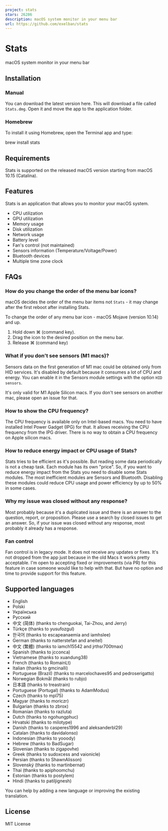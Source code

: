 ```yaml
---
project: stats
stars: 26286
description: macOS system monitor in your menu bar
url: https://github.com/exelban/stats
---
```


Stats
=====

macOS system monitor in your menu bar

Installation
------------

### Manual

You can download the latest version here. This will download a file called `Stats.dmg`. Open it and move the app to the application folder.

### Homebrew

To install it using Homebrew, open the Terminal app and type:

brew install stats

Requirements
------------

Stats is supported on the released macOS version starting from macOS 10.15 (Catalina).

Features
--------

Stats is an application that allows you to monitor your macOS system.

-   CPU utilization
-   GPU utilization
-   Memory usage
-   Disk utilization
-   Network usage
-   Battery level
-   Fan's control (not maintained)
-   Sensors information (Temperature/Voltage/Power)
-   Bluetooth devices
-   Multiple time zone clock

FAQs
----

### How do you change the order of the menu bar icons?

macOS decides the order of the menu bar items not `Stats` - it may change after the first reboot after installing Stats.

To change the order of any menu bar icon - macOS Mojave (version 10.14) and up.

1.  Hold down ⌘ (command key).
2.  Drag the icon to the desired position on the menu bar.
3.  Release ⌘ (command key)

### What if you don't see sensors (M1 macs)?

Sensors data on the first generation of M1 mac could be obtained only from HID services. It's disabled by default because it consumes a lot of CPU and energy. You can enable it in the Sensors module settings with the option `HID sensors`.

It's only valid for M1 Apple Silicon macs. If you don't see sensors on another mac, please open an issue for that.

### How to show the CPU frequency?

The CPU frequency is available only on Intel-based macs. You need to have installed Intel Power Gadget (IPG) for that. It allows receiving the CPU frequency from the IPG driver. There is no way to obtain a CPU frequency on Apple silicon macs.

### How to reduce energy impact or CPU usage of Stats?

Stats tries to be efficient as it's possible. But reading some data periodically is not a cheap task. Each module has its own "price". So, if you want to reduce energy impact from the Stats you need to disable some Stats modules. The most inefficient modules are Sensors and Bluetooth. Disabling these modules could reduce CPU usage and power efficiency by up to 50% in some cases.

### Why my issue was closed without any response?

Most probably because it's a duplicated issue and there is an answer to the question, report, or proposition. Please use a search by closed issues to get an answer. So, if your issue was closed without any response, most probably it already has a response.

### Fan control

Fan control is in legacy mode. It does not receive any updates or fixes. It's not dropped from the app just because in the old Macs it works pretty acceptable. I'm open to accepting fixed or improvements (via PR) for this feature in case someone would like to help with that. But have no option and time to provide support for this feature.

Supported languages
-------------------

-   English
-   Polski
-   Українська
-   Русский
-   中文 (简体) (thanks to chenguokai, Tai-Zhou, and Jerry)
-   Türkçe (thanks to yusufozgul)
-   한국어 (thanks to escapeanaemia and iamhslee)
-   German (thanks to natterstefan and aneitel)
-   中文 (繁體) (thanks to iamch15542 and jrthsr700tmax)
-   Spanish (thanks to jcconca)
-   Vietnamese (thanks to xuandung38)
-   French (thanks to RomainLt)
-   Italian (thanks to gmcinalli)
-   Portuguese (Brazil) (thanks to marcelochaves95 and pedroserigatto)
-   Norwegian Bokmål (thanks to rubjo)
-   日本語 (thanks to treastrain)
-   Portuguese (Portugal) (thanks to AdamModus)
-   Czech (thanks to mpl75)
-   Magyar (thanks to moriczr)
-   Bulgarian (thanks to zbrox)
-   Romanian (thanks to razluta)
-   Dutch (thanks to ngohungphuc)
-   Hrvatski (thanks to milotype)
-   Danish (thanks to casperes1996 and aleksanderbl29)
-   Catalan (thanks to davidalonso)
-   Indonesian (thanks to yooody)
-   Hebrew (thanks to BadSugar)
-   Slovenian (thanks to zigapovhe)
-   Greek (thanks to sudoxcess and vaionicle)
-   Persian (thanks to ShawnAlisson)
-   Slovenský (thanks to martinbernat)
-   Thai (thanks to apiphoomchu)
-   Estonian (thanks to postylem)
-   Hindi (thanks to patiljignesh)

You can help by adding a new language or improving the existing translation.

License
-------

MIT License
